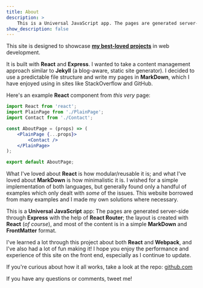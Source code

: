 ```yaml
---
title: About
description: >
    This is a Universal JavaScript app. The pages are generated server-side through Express using React and React Router; most of the content is in simple, static MarkDown files.
show_description: false
---
```


This site is designed to showcase **[my best-loved projects](/projects)** in web development.

It is built with **React** and **Express**.  I wanted to take a content management approach similar to **Jekyll** (a blog-aware, static site generator).  I decided to use a predictable file structure and write my pages in **MarkDown**, which I have enjoyed using in sites like StackOverflow and GitHub. 

Here's an example **React** component from *this very* page:

```jsx
import React from 'react';
import PlainPage from './PlainPage';
import Contact from './Contact';

const AboutPage = (props) => (
	<PlainPage {...props}>
		<Contact />
	</PlainPage>
);

export default AboutPage;
```

What I've loved about **React** is how modular/reusable it is; and what I've loved about **MarkDown** is how minimalistic it is.  I wished for a simple implementation of both languages, but generally found only a handful of examples which only dealt with *some* of the issues. This website borrowed from many examples and I made my own solutions where necessary.

This is a **Universal JavaScript** app: The pages are generated server-side through **Express** with the help of **React Router**; the layout is created with **React** (*of course*), and most of the content is in a simple **MarkDown** and **FrontMatter** format.

I've learned a lot through this project about both **React** and **Webpack**, and I've also had a lot of fun making it!  I hope you enjoy the performance and experience of this site on the front end, especially as I continue to update.

If you're curious about how it all works, take a look at the repo: [<i class="fa fa-github"></i> github.com](https://github.com/bozdoz/bozdoz.com)

If you have any questions or comments, tweet me!